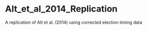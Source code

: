 Alt_et_al_2014_Replication
==========================

A replication of Alt et al. (2014) using corrected election timing data
